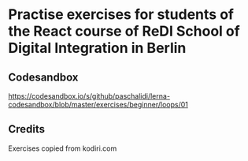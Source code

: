 # Practise exercises for students of the React course of ReDI School of Digital Integration in Berlin

## Codesandbox

https://codesandbox.io/s/github/paschalidi/lerna-codesandbox/blob/master/exercises/beginner/loops/01

## Credits

Exercises copied from kodiri.com
